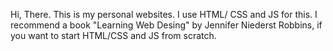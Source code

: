 Hi, There. This is my personal websites. I use HTML/ CSS and JS for this. 
I recommend a book  "Learning Web Desing" by Jennifer Niederst Robbins, if you want to start HTML/CSS and JS from scratch. 
